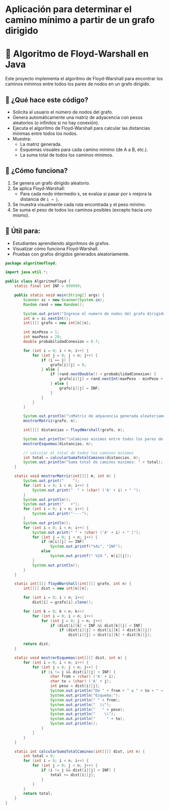 # Aplicación para determinar el camino mínimo a partir de un grafo dirigido

# 📌 Algoritmo de Floyd-Warshall en Java

Este proyecto implementa el algoritmo de Floyd-Warshall para encontrar los caminos mínimos entre todos los pares de nodos en un grafo dirigido.

## 🔧 ¿Qué hace este código?

- Solicita al usuario el número de nodos del grafo.
- Genera automáticamente una matriz de adyacencia con pesos aleatorios (o infinitos si no hay conexión).
- Ejecuta el algoritmo de Floyd-Warshall para calcular las distancias mínimas entre todos los nodos.
- Muestra:
  - La matriz generada.
  - Esquemas visuales para cada camino mínimo (de A a B, etc.).
  - La suma total de todos los caminos mínimos.

## 🚀 ¿Cómo funciona?

1. Se genera un grafo dirigido aleatorio.
2. Se aplica Floyd-Warshall:
   - Para cada nodo intermedio `k`, se evalúa si pasar por `k` mejora la distancia de `i → j`.
3. Se muestra visualmente cada ruta encontrada y el peso mínimo.
4. Se suma el peso de todos los caminos posibles (excepto hacia uno mismo).

## 📌 Útil para:

- Estudiantes aprendiendo algoritmos de grafos.
- Visualizar cómo funciona Floyd-Warshall.
- Pruebas con grafos dirigidos generados aleatoriamente.

``` java
package algoritmofloyd;

import java.util.*;

public class AlgoritmoFloyd {
    static final int INF = 999999;

    public static void main(String[] args) {
        Scanner sc = new Scanner(System.in);
        Random rand = new Random();

        System.out.print("Ingrese el numero de nodos del grafo dirigido: ");
        int n = sc.nextInt();
        int[][] grafo = new int[n][n];

        int minPeso = 1;
        int maxPeso = 20;
        double probabilidadConexion = 0.7;

        for (int i = 0; i < n; i++) {
            for (int j = 0; j < n; j++) {
                if (i == j) {
                    grafo[i][j] = 0;
                } else {
                    if (rand.nextDouble() < probabilidadConexion) {
                        grafo[i][j] = rand.nextInt(maxPeso - minPeso + 1) + minPeso;
                    } else {
                        grafo[i][j] = INF;
                    }
                }
            }
        }

        System.out.println("\nMatriz de adyacencia generada aleatoriamente:");
        mostrarMatriz(grafo, n);

        int[][] distancias = floydWarshall(grafo, n);

        System.out.println("\nCaminos minimos entre todos los pares de nodos:");
        mostrarEsquemas(distancias, n);

        // calcular el total de todos los caminos mínimos
        int total = calcularSumaTotalCaminos(distancias, n);
        System.out.println("Suma total de caminos minimos: " + total);
    }

    static void mostrarMatriz(int[][] m, int n) {
        System.out.print("    ");
        for (int i = 0; i < n; i++) {
            System.out.print("  " + (char) ('A' + i) + " ");
        }
        System.out.println();
        System.out.print("   +");
        for (int i = 0; i < n; i++) {
            System.out.print("----");
        }
        System.out.println();
        for (int i = 0; i < n; i++) {
            System.out.print(" " + (char) ('A' + i) + " |");
            for (int j = 0; j < n; j++) {
                if (m[i][j] == INF)
                    System.out.printf("%4s", "INF");
                else
                    System.out.printf(" %2d ", m[i][j]);
            }
            System.out.println();
        }
    }

    static int[][] floydWarshall(int[][] grafo, int n) {
        int[][] dist = new int[n][n];

        for (int i = 0; i < n; i++)
            dist[i] = grafo[i].clone();

        for (int k = 0; k < n; k++)
            for (int i = 0; i < n; i++)
                for (int j = 0; j < n; j++)
                    if (dist[i][k] < INF && dist[k][j] < INF)
                        if (dist[i][j] > dist[i][k] + dist[k][j])
                            dist[i][j] = dist[i][k] + dist[k][j];

        return dist;
    }

    static void mostrarEsquemas(int[][] dist, int n) {
        for (int i = 0; i < n; i++) {
            for (int j = 0; j < n; j++) {
                if (i != j && dist[i][j] < INF) {
                    char from = (char) ('A' + i);
                    char to = (char) ('A' + j);
                    int peso = dist[i][j];
                    System.out.println("De " + from + " a " + to + " → Peso minimo: " + peso);
                    System.out.println("Esquema:");
                    System.out.println(" " + from);
                    System.out.println("  \\");
                    System.out.println("   " + peso);
                    System.out.println("    \\");
                    System.out.println("     " + to);
                    System.out.println();
                }
            }
        }
    }

    static int calcularSumaTotalCaminos(int[][] dist, int n) {
        int total = 0;
        for (int i = 0; i < n; i++) {
            for (int j = 0; j < n; j++) {
                if (i != j && dist[i][j] < INF) {
                    total += dist[i][j];
                }
            }
        }
        return total;
    }
}
```

